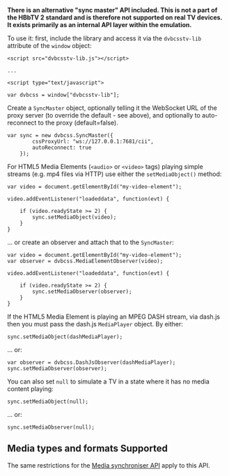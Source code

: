 **There is an alternative  "sync master" API included. This is not a part of
the HBbTV 2 standard and is therefore not supported on real TV devices. It exists
primarily as an internal API layer within the emulation.**

To use it: first, include the library and
access it via the `dvbcsstv-lib` attribute of the `window` object:
 
    <script src="dvbcsstv-lib.js"></script>

    ...
    
    <script type="text/javascript">
    
    var dvbcss = window["dvbcsstv-lib"];

Create a `SyncMaster` object, optionally telling it the WebSocket
URL of the proxy server (to override the default - see above),
and optionally to auto-reconnect to the proxy (default=false).
        
    var sync = new dvbcss.SyncMaster({
            cssProxyUrl: "ws://127.0.0.1:7681/cii",
            autoReconnect: true
        });

For HTML5 Media Elements (`<audio>` or `<video>` tags) playing simple streams
(e.g. mp4 files via HTTP) use either the `setMediaObject()` method:

    var video = document.getElementById("my-video-element");

    video.addEventListener("loadeddata", function(evt) {
        
        if (video.readyState >= 2) {
            sync.setMediaObject(video);
        }
    }

... or create an observer and attach that to the `SyncMaster`:

    var video = document.getElementById("my-video-element");
    var observer = dvbcss.MediaElementObserver(video);

    video.addEventListener("loadeddata", function(evt) {
        
        if (video.readyState >= 2) {
            sync.setMediaObserver(observer);
        }
    }


If the HTML5 Media Element is playing an MPEG DASH stream, via dash.js
then you must pass the dash.js `MediaPlayer` object. By either:

    sync.setMediaObject(dashMediaPlayer);

... or:

    var observer = dvbcss.DashJsObserver(dashMediaPlayer);
    sync.setMediaObserver(observer);

You can also set `null` to simulate a TV in a state where it has no media
content playing:

    sync.setMediaObject(null);
    
... or:

    sync.setMediaObserver(null);

## Media types and formats Supported

The same restrictions for the [Media synchroniser API](MediaSynchroniserAPI.md) apply to this API.
